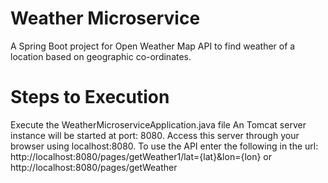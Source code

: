 # Weather Microservice 
A Spring Boot project for Open Weather Map API to find weather of a location based on geographic co-ordinates.

# Steps to Execution
Execute the WeatherMicroserviceApplication.java file
An Tomcat server instance will be started at port: 8080.
Access this server through your browser using localhost:8080.
To use the API enter the following in the url:
http://localhost:8080/pages/getWeather1/lat={lat}&lon={lon}
or
http://localhost:8080/pages/getWeather 
